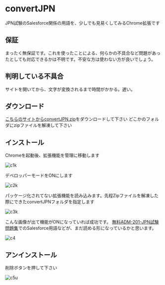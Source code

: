 # convertJPN
JPN試験のSalesforce関係の用語を、少しでも見易くしてみるChrome拡張です

## 保証
まったく無保証です。これを使ったことによる、何らかの不具合など問題があったとしても対応できるかは不明です。不安な方は使わない方が良いでしょう。

## 判明している不具合
サイトを開いてから、文字が変換されるまで時間がかかる。遅い。

## ダウンロード
[こちらのサイトからconvertJPN.zip](https://github.com/hkj/convertJPN/releases/)をダウンロードして下さい
どこかのフォルダにzipファイルを解凍して下さい

## インストール
Chromeを起動後、拡張機能を管理に移動します

![c1k](https://github.com/hkj/convertJPN/assets/315029/64157728-6a0c-4e25-a2a0-91825e358e19)

デベロッパーモードをONにします

![c2k](https://github.com/hkj/convertJPN/assets/315029/544e58f8-fd21-42e0-a1b9-12eda2c9bcec)

パッケージ化されてない拡張機能を読み込みます。先程Zipファイルを解凍した際にできたconvertJPNフォルダを指定します

![c3k](https://github.com/hkj/convertJPN/assets/315029/24e00cd0-93a3-4d73-883f-5b1b989a3f4f)

こんな画像が出て機能がONになっていれば成功です。
[無料ADM-201-JPN試験問題集](https://www.jpnshiken.com/exam/ADM-201-JPN-salesforce-certified-administrator-adm-201%E6%97%A5%E6%9C%AC%E8%AA%9E%E7%89%88-8818.html)でのSalesforce用語などが、まだ読める形になっているかと思います。

![c4](https://github.com/hkj/convertJPN/assets/315029/0d5612d0-bee5-45bd-a52f-167b4d73c826)

## アンインストール
削除ボタンを押して下さい

![c5u](https://github.com/hkj/convertJPN/assets/315029/cb4bb085-b0cb-4efb-a669-7730a7522ab1)
